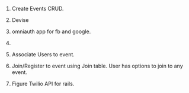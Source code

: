 1. Create Events CRUD.
2. Devise
3. omniauth  app for fb and google.
4. 
5. Associate Users to event.
6. Join/Register to event using Join table. User has options to join to any event. 

7. Figure Twilio API for rails.